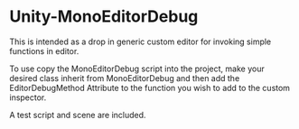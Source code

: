 # Unity-MonoEditorDebug

This is intended as a drop in generic custom editor for invoking simple functions in editor. 

To use copy the MonoEditorDebug script into the project, make your desired class inherit from MonoEditorDebug 
and then add the EditorDebugMethod Attribute to the function you wish to add to the custom inspector. 

A test script and scene are included.
